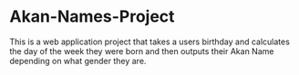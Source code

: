 # Akan-Names-Project
This is a web application project that takes a users birthday and calculates the day of the week they were born and then outputs their Akan Name depending on what gender they are.
